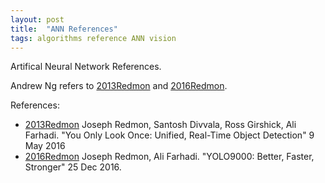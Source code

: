 ```yaml
---
layout: post
title:  "ANN References"
tags: algorithms reference ANN vision
---
```


Artifical Neural Network References.

Andrew Ng refers to [2013Redmon] and [2016Redmon].

References:
* [2013Redmon] Joseph Redmon, Santosh Divvala, Ross Girshick, Ali Farhadi. "You Only Look Once: Unified, Real-Time Object Detection" 9 May 2016
* [2016Redmon] Joseph Redmon, Ali Farhadi. "YOLO9000: Better, Faster, Stronger" 25 Dec 2016.

[2013Redmon]: https://arxiv.org/abs/1506.02640v
[2016Redmon]: https://arxiv.org/abs/1612.08242
